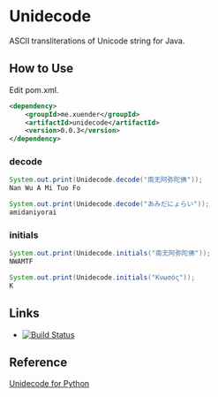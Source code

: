 # Unidecode #

ASCII transliterations of Unicode string for Java.

## How to Use ##

Edit pom.xml.

```xml
<dependency>
	<groupId>me.xuender</groupId>
	<artifactId>unidecode</artifactId>
	<version>0.0.3</version>
</dependency>
```

### decode
```java
System.out.print(Unidecode.decode("南无阿弥陀佛"));
Nan Wu A Mi Tuo Fo

System.out.print(Unidecode.decode("あみだにょらい"));
amidaniyorai
```
### initials
```java
System.out.print(Unidecode.initials("南无阿弥陀佛"));
NWAMTF

System.out.print(Unidecode.initials("Κνωσός"));
K
```
## Links ##

* [![Build Status](https://travis-ci.org/xuender/unidecode.png)](https://travis-ci.org/xuender/unidecode)

## Reference ##

[Unidecode for Python](https://pypi.python.org/pypi/Unidecode)
